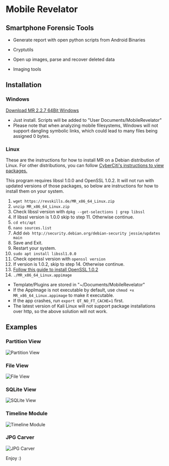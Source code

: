 # Mobile Revelator

## Smartphone Forensic Tools

- Generate report with open python scripts from Android Binaries

- Cryptutils

- Open up images, parse and recover deleted data

- Imaging tools

## Installation

### Windows
[Download MR 2.2.7 64Bit Windows](https://revskills.de/MR_64Bit_Windows.exe)
- Just install. Scripts will be added to "User Documents/MobileRevelator"
- Please note that when analyzing mobile filesystems, Windows will not support dangling symbolic links, which could lead to many files being assigned 0 bytes. 

### Linux

These are the instructions for how to install MR on a Debian distribution of Linux. For other distributions, you can follow [CyberCiti's instructions to view packages.](https://www.cyberciti.biz/faq/show-display-get-installed-packages-software-list-linux-freebsd-openbsd/)

This program requires libssl 1.0.0 and OpenSSL 1.0.2. It will not run with updated versions of those packages, so below are instructions for how to install them on your system.

1. `wget https://revskills.de/MR_x86_64_Linux.zip`
2. `unzip MR_x86_64_Linux.zip`
3. Check libssl version with `dpkg --get-selections | grep libssl`
4. If libssl version is 1.0.0 skip to step 11. Otherwise continue.
5. `cd etc/apt`
6. `nano sources.list`
7. Add `deb http://security.debian.org/debian-security jessie/updates main`
8. Save and Exit. 
9. Restart your system.
10. `sudo apt install libssl1.0.0`
11. Check openssl version with `openssl version`
12. If version is 1.0.2, skip to step 14. Otherwise continue.
13. [Follow this guide to install OpenSSL 1.0.2](https://www.howtoforge.com/tutorial/how-to-install-openssl-from-source-on-linux/)
14. `./MR_x86_64_Linux.appimage`

- Template/Plugins are stored in "~/Documents/MobileRevelator"
- If the AppImage is not executable by default, use `chmod +x MR_x86_64_Linux.appimage` to make it executable.
- If the app crashes, run `export QT_NO_FT_CACHE=1` first.
- The latest version of Kali Linux will not support package installations over http, so the above solution will not work. 

## Examples

### Partition View
![Partition View](https://revskills.de/mr1.png)

### File View
![File View](https://revskills.de/mr2.png)

### SQLite View
![SQLite View](https://revskills.de/mr3.png)

### Timeline Module
![Timeline Module](https://revskills.de/mr4.png)

### JPG Carver
![JPG Carver](https://revskills.de/mr5.png)


Enjoy :)
